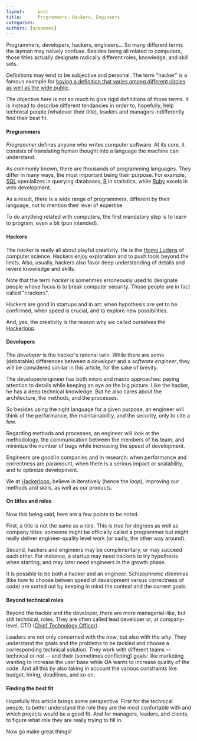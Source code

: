```yaml
---
layout:		post
title: 		Programmers, Hackers, Engineers
categories:	
authors: [acoomans]
---
```


Programmers, developers, hackers, engineers... So many different terms the layman may naively confuse. Besides being all related to computers, those titles actually designate radically different roles, knowledge, and skill sets.

Definitions may tend to be subjective and personal. The term "hacker" is a famous example for [having a definition that varies among different circles as well as the wide public](https://en.wikipedia.org/wiki/Hacker_\(programmer_subculture\)#Definition). 

The objective here is not so much to give rigid definitions of those terms. It is instead to describe different tendancies in order to, hopefully, help technical people (whatever their title), leaders and managers indifferently find their best fit.


#### Programmers

*Programmer* defines anyone who writes computer software. At its core, it consists of translating human thought into a language the machine can understand.

As commonly known, there are thousands of programming languages. They differ in many ways, the most important being their purpose. For example, [SQL](https://en.wikipedia.org/wiki/SQL) specializes in querying databases, [R](http://www.r-project.org/) in statistics, while [Ruby](https://www.ruby-lang.org/) excels in web development.

As a result, there is a wide range of programmers, different by their language, not to mention their level of expertise.

To do anything related with computers, the first mandatory step is to learn to program, even a bit (pun intended).   


#### Hackers

The *hacker* is really all about playful creativity. He is the [Homo Ludens](https://en.wikipedia.org/wiki/Homo_ludens) of computer science. Hackers enjoy exploration and to push tools beyond the limits. Also, usually, hackers also favor deep understanding of details and revere knowledge and skills.

Note that the term *hacker* is sometimes erroneously used to designate people whose focus is to break computer security. Those people are in fact called "crackers".

Hackers are good in startups and in art: when hypothesis are yet to be confirmed, when speed is crucial, and to explore new possibilities.

And, yes, the creativity is the reason why we called ourselves the [Hackerloop](http://hackerloop.com/).


#### Developers

The *developer* is the hacker's rational twin. While there are some (debatable) differences between a *developer* and a *software engineer*, they will be considered similar in this article, for the sake of brevity.

The developer/engineer has both micro and macro approaches: paying attention to details while keeping an eye on the big picture. Like the hacker, he has a deep technical knowledge. But he also cares about the architecture, the methods, and the processes. 

So besides using the right language for a given purpose, an engineer will think of the performance, the maintainability, and the security, only to cite a few.

Regarding methods and processes, an engineer will look at the methodology, the communication between the members of his team, and minimize the number of bugs while increasing the speed of development.
 
Engineers are good in companies and in research: when performance and correctness are paramount, when there is a serious impact or scalability, and to optimize development.

We at [Hackerloop](http://hackerloop.com/), believe in iteratively (hence the *loop*), improving our methods and skills, as well as our products.


#### On titles and roles

Now this being said, here are a few points to be noted.

First, a title is not the same as a role. This is true for degrees as well as company titles: someone might be officially called a programmer but might really deliver engineer-quality level work (or sadly, the other way around).

Second, hackers and engineers may be complimentary, or may succeed each other. For instance, a startup may need hackers to try hypothesis when starting, and may later need engineers in the growth phase.

It is possible to be both a hacker and an engineer. Schizophrenic dilemmas (like how to choose betwen speed of development versus correctness of code) are sorted out by keeping in mind the context and the current goals.


#### Beyond technical roles

Beyond the hacker and the developer, there are more managerial-like, but still technical, roles. They are often called lead developer or, at company-level, CTO ([Chief Technology Officer](https://en.wikipedia.org/wiki/Chief_technology_officer)).

Leaders are not only concerned with the *how*, but also with the *why*. They understand the goals and the problems to be tackled and choose a corresponding technical solution. They work with different teams -- technical or not -- and their (sometimes conflicting) goals: like marketing wanting to increase the user base while QA wants to increase quality of the code. And all this by also taking in account the various constraints like budget, hiring, deadlines, and so on.

#### Finding the best fit

Hopefully this article brings some perspective. First for the technical people, to better understand the role they are the most confortable with and which projects would be a good fit. And for managers, leaders, and clients, to figure what role they are really trying to fill in.

Now go make great things!
